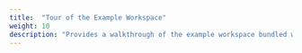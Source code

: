 ```yaml
---
title:  "Tour of the Example Workspace"
weight: 10
description: "Provides a walkthrough of the example workspace bundled with Symphony, with links to concept pages."
---
```

